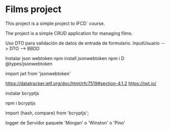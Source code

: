 # Films project

This project is a simple project to IFCD` course.

The project is a simple CRUD application for managing films.

Uso DTO para validación de datos de entrada de formulario.
InputUsuario --> DTO --> BBDD

Instalar json webtoken
npm install jsonwebtoken
npm i D @types/jsonwebtoken

import jwt from 'jsonwebtoken'

https://datatracker.ietf.org/doc/html/rfc7519#section-4.1.2
https://jwt.io/

instalar bcryptjs

npm i bcryptjs

import {hash, compare} from 'bcryptjs';

logger de Servidor
paquete 'Morgan' o 'Winston' o 'Pino'
